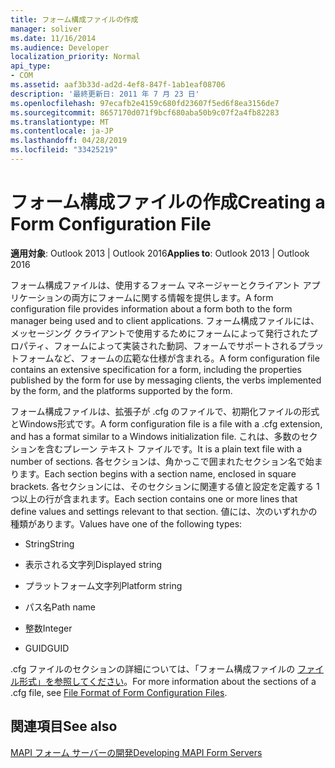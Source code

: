 ```yaml
---
title: フォーム構成ファイルの作成
manager: soliver
ms.date: 11/16/2014
ms.audience: Developer
localization_priority: Normal
api_type:
- COM
ms.assetid: aaf3b33d-ad2d-4ef8-847f-1ab1eaf08706
description: '最終更新日: 2011 年 7 月 23 日'
ms.openlocfilehash: 97ecafb2e4159c680fd23607f5ed6f8ea3156de7
ms.sourcegitcommit: 8657170d071f9bcf680aba50b9c07f2a4fb82283
ms.translationtype: MT
ms.contentlocale: ja-JP
ms.lasthandoff: 04/28/2019
ms.locfileid: "33425219"
---
```

# <a name="creating-a-form-configuration-file"></a><span data-ttu-id="ff0d4-103">フォーム構成ファイルの作成</span><span class="sxs-lookup"><span data-stu-id="ff0d4-103">Creating a Form Configuration File</span></span>

  
  
<span data-ttu-id="ff0d4-104">**適用対象**: Outlook 2013 | Outlook 2016</span><span class="sxs-lookup"><span data-stu-id="ff0d4-104">**Applies to**: Outlook 2013 | Outlook 2016</span></span> 
  
<span data-ttu-id="ff0d4-105">フォーム構成ファイルは、使用するフォーム マネージャーとクライアント アプリケーションの両方にフォームに関する情報を提供します。</span><span class="sxs-lookup"><span data-stu-id="ff0d4-105">A form configuration file provides information about a form both to the form manager being used and to client applications.</span></span> <span data-ttu-id="ff0d4-106">フォーム構成ファイルには、メッセージング クライアントで使用するためにフォームによって発行されたプロパティ、フォームによって実装された動詞、フォームでサポートされるプラットフォームなど、フォームの広範な仕様が含まれる。</span><span class="sxs-lookup"><span data-stu-id="ff0d4-106">A form configuration file contains an extensive specification for a form, including the properties published by the form for use by messaging clients, the verbs implemented by the form, and the platforms supported by the form.</span></span>
  
<span data-ttu-id="ff0d4-107">フォーム構成ファイルは、拡張子が .cfg のファイルで、初期化ファイルの形式とWindows形式です。</span><span class="sxs-lookup"><span data-stu-id="ff0d4-107">A form configuration file is a file with a .cfg extension, and has a format similar to a Windows initialization file.</span></span> <span data-ttu-id="ff0d4-108">これは、多数のセクションを含むプレーン テキスト ファイルです。</span><span class="sxs-lookup"><span data-stu-id="ff0d4-108">It is a plain text file with a number of sections.</span></span> <span data-ttu-id="ff0d4-109">各セクションは、角かっこで囲まれたセクション名で始まります。</span><span class="sxs-lookup"><span data-stu-id="ff0d4-109">Each section begins with a section name, enclosed in square brackets.</span></span> <span data-ttu-id="ff0d4-110">各セクションには、そのセクションに関連する値と設定を定義する 1 つ以上の行が含まれます。</span><span class="sxs-lookup"><span data-stu-id="ff0d4-110">Each section contains one or more lines that define values and settings relevant to that section.</span></span> <span data-ttu-id="ff0d4-111">値には、次のいずれかの種類があります。</span><span class="sxs-lookup"><span data-stu-id="ff0d4-111">Values have one of the following types:</span></span>
  
- <span data-ttu-id="ff0d4-112">String</span><span class="sxs-lookup"><span data-stu-id="ff0d4-112">String</span></span>
    
- <span data-ttu-id="ff0d4-113">表示される文字列</span><span class="sxs-lookup"><span data-stu-id="ff0d4-113">Displayed string</span></span>
    
- <span data-ttu-id="ff0d4-114">プラットフォーム文字列</span><span class="sxs-lookup"><span data-stu-id="ff0d4-114">Platform string</span></span>
    
- <span data-ttu-id="ff0d4-115">パス名</span><span class="sxs-lookup"><span data-stu-id="ff0d4-115">Path name</span></span>
    
- <span data-ttu-id="ff0d4-116">整数</span><span class="sxs-lookup"><span data-stu-id="ff0d4-116">Integer</span></span>
    
- <span data-ttu-id="ff0d4-117">GUID</span><span class="sxs-lookup"><span data-stu-id="ff0d4-117">GUID</span></span>
    
<span data-ttu-id="ff0d4-118">.cfg ファイルのセクションの詳細については、「フォーム構成ファイルの [ファイル形式」を参照してください](file-format-of-form-configuration-files.md)。</span><span class="sxs-lookup"><span data-stu-id="ff0d4-118">For more information about the sections of a .cfg file, see [File Format of Form Configuration Files](file-format-of-form-configuration-files.md).</span></span>
  
## <a name="see-also"></a><span data-ttu-id="ff0d4-119">関連項目</span><span class="sxs-lookup"><span data-stu-id="ff0d4-119">See also</span></span>



[<span data-ttu-id="ff0d4-120">MAPI フォーム サーバーの開発</span><span class="sxs-lookup"><span data-stu-id="ff0d4-120">Developing MAPI Form Servers</span></span>](developing-mapi-form-servers.md)

